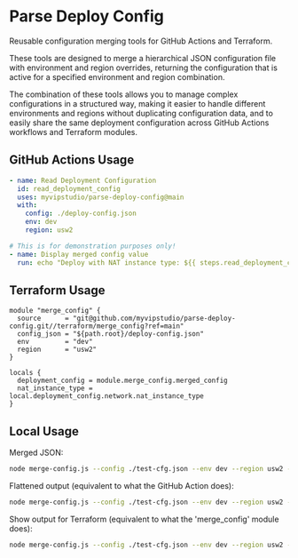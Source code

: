 # Parse Deploy Config

Reusable configuration merging tools for GitHub Actions and Terraform.

These tools are designed to merge a hierarchical JSON configuration file with environment and region overrides, returning the configuration that is active for a specified environment and region combination.

The combination of these tools allows you to manage complex configurations in a structured way, making it easier to handle different environments and regions without duplicating configuration data, and to easily share the same deployment configuration across GitHub Actions workflows and Terraform modules.


## GitHub Actions Usage

```yaml
- name: Read Deployment Configuration
  id: read_deployment_config
  uses: myvipstudio/parse-deploy-config@main
  with:
    config: ./deploy-config.json
    env: dev
    region: usw2

# This is for demonstration purposes only!
- name: Display merged config value
  run: echo "Deploy with NAT instance type: ${{ steps.read_deployment_config.outputs['network.nat_instance_type'] }}"

```


## Terraform Usage

```hcl
module "merge_config" {
  source      = "git@github.com/myvipstudio/parse-deploy-config.git//terraform/merge_config?ref=main"
  config_json = "${path.root}/deploy-config.json"
  env         = "dev"
  region      = "usw2"
}

locals {
  deployment_config = module.merge_config.merged_config
  nat_instance_type = local.deployment_config.network.nat_instance_type
}
```


## Local Usage

Merged JSON:
```sh
node merge-config.js --config ./test-cfg.json --env dev --region usw2 --output json
```

Flattened output (equivalent to what the GitHub Action does):
```sh
node merge-config.js --config ./test-cfg.json --env dev --region usw2 --output flatten
```

Show output for Terraform (equivalent to what the 'merge_config' module does):
```sh
node merge-config.js --config ./test-cfg.json --env dev --region usw2 --output json --terraform
```
